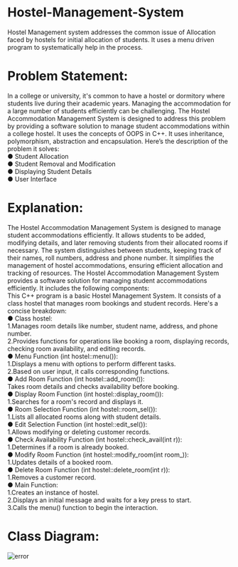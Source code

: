 # Hostel-Management-System
Hostel Management system addresses the common issue of Allocation faced by hostels for initial allocation of students. It uses a menu driven program to systematically help in the process.
# Problem Statement:
In a college or university, it's common to have a hostel or dormitory where students live during their
academic years. Managing the accommodation for a large number of students efficiently can be
challenging. The Hostel Accommodation Management System is designed to address this problem by
providing a software solution to manage student accommodations within a college hostel. It uses the concepts of OOPS in C++.
It uses inheritance, polymorphism, abstraction and encapsulation.
Here’s the description of the problem it solves:<br />
● Student Allocation<br />
● Student Removal and Modification<br />
● Displaying Student Details<br />
● User Interface<br />
# Explanation:
The Hostel Accommodation Management System is designed to manage student accommodations
efficiently. It allows students to be added, modifying details, and later removing students from
their allocated rooms if necessary. The system distinguishes between students, keeping track of their names, roll numbers,
address and phone number. It simplifies the management of hostel accommodations, ensuring efficient allocation and tracking of resources.
The Hostel Accommodation Management System provides a software solution for managing student
accommodations efficiently. It includes the following components:<br />
This C++ program is a basic Hostel Management System. It consists of a class hostel that manages room bookings and student records.
Here's a concise breakdown:<br />
● Class hostel:<br />
1.Manages room details like number, student name, address, and phone number.<br />
2.Provides functions for operations like booking a room, displaying records, checking room availability, and editing records.<br />
● Menu Function (int hostel::menu()):<br />
1.Displays a menu with options to perform different tasks.<br />
2.Based on user input, it calls corresponding functions.<br />
● Add Room Function (int hostel::add_room()):<br />
Takes room details and checks availability before booking.<br />
● Display Room Function (int hostel::display_room()):<br />
1.Searches for a room's record and displays it.<br />
● Room Selection Function (int hostel::room_sel()):<br />
1.Lists all allocated rooms along with student details.<br />
● Edit Selection Function (int hostel::edit_sel()):<br />
1.Allows modifying or deleting customer records.<br />
● Check Availability Function (int hostel::check_avail(int r)):<br />
1.Determines if a room is already booked.<br />
● Modify Room Function (int hostel::modify_room(int room_)):<br />
1.Updates details of a booked room.<br />
● Delete Room Function (int hostel::delete_room(int r)):<br />
1.Removes a customer record.<br />
● Main Function:<br />
1.Creates an instance of hostel.<br />
2.Displays an initial message and waits for a key press to start.<br />
3.Calls the menu() function to begin the interaction.<br />
# Class Diagram: <br >
<img src="https://github.com/ayushimahajan295/Hostel-Management-System/assets/145414094/fc060f2e-d827-4185-bcdd-59d4fb55998b" alt="error">
